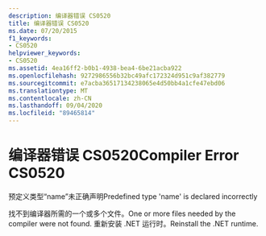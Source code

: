 ```yaml
---
description: 编译器错误 CS0520
title: 编译器错误 CS0520
ms.date: 07/20/2015
f1_keywords:
- CS0520
helpviewer_keywords:
- CS0520
ms.assetid: 4ea16ff2-b0b1-4938-bea4-6be21acba922
ms.openlocfilehash: 9272986556b32bc49afc172324d951c9af382779
ms.sourcegitcommit: e7acba36517134238065e4d50bb4a1cfe47ebd06
ms.translationtype: MT
ms.contentlocale: zh-CN
ms.lasthandoff: 09/04/2020
ms.locfileid: "89465814"
---
```

# <a name="compiler-error-cs0520"></a><span data-ttu-id="724f0-103">编译器错误 CS0520</span><span class="sxs-lookup"><span data-stu-id="724f0-103">Compiler Error CS0520</span></span>
<span data-ttu-id="724f0-104">预定义类型“name”未正确声明</span><span class="sxs-lookup"><span data-stu-id="724f0-104">Predefined type 'name' is declared incorrectly</span></span>  
  
 <span data-ttu-id="724f0-105">找不到编译器所需的一个或多个文件。</span><span class="sxs-lookup"><span data-stu-id="724f0-105">One or more files needed by the compiler were not found.</span></span> <span data-ttu-id="724f0-106">重新安装 .NET 运行时。</span><span class="sxs-lookup"><span data-stu-id="724f0-106">Reinstall the .NET runtime.</span></span>
